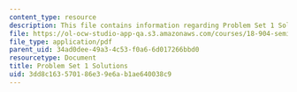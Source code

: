 ```yaml
---
content_type: resource
description: This file contains information regarding Problem Set 1 Solutions.
file: https://ol-ocw-studio-app-qa.s3.amazonaws.com/courses/18-904-seminar-in-topology-spring-2011/3dd8c163570186e39e6ab1ae640038c9_MIT18_904S11_soln1.pdf
file_type: application/pdf
parent_uid: 34ad0dee-49a3-4c53-f0a6-6d017266bbd0
resourcetype: Document
title: Problem Set 1 Solutions
uid: 3dd8c163-5701-86e3-9e6a-b1ae640038c9
---
```

